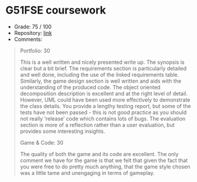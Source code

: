 # G51FSE coursework
* Grade: 75 / 100
* Repository: [link](https://github.com/SpeedoDevo/last.hope)
* Comments:
>Portfolio: 30
>
>This is a well written and nicely presented write up. The synopsis is clear but a bit brief. The requirements section is particularly detailed and well done, including the use of the linked requirements table. Similarly, the game design section is well written and aids with the understanding of the produced code. The object oriented decomposition description is excellent and at the right level of detail. However, UML could have been used more effectively to demonstrate the class details. You provide a lengthy testing report, but some of the tests have not been passed - this is not good practice as you should not really ‘release’ code which contains lots of bugs. The evaluation section is more of a reflection rather than a user evaluation, but provides some interesting insights.
>
>Game & Code: 30
>
>The quality of both the game and its code are excellent. The only comment we have for the game is that we felt that given the fact that you were free to do pretty much anything, that the game style chosen was a little tame and unengaging in terms of gameplay.
